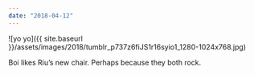 ```yaml
---
date: "2018-04-12"
---
```


![yo yo]({{ site.baseurl }}/assets/images/2018/tumblr_p737z6fiJS1r16syio1_1280-1024x768.jpg)

Boi likes Riu’s new chair. Perhaps because they both rock.
